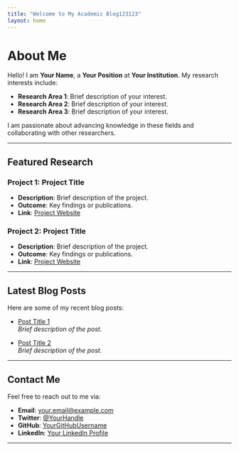 ```yaml
---
title: "Welcome to My Academic Blog123123"
layout: home
---
```


# About Me

Hello! I am **Your Name**, a **Your Position** at **Your Institution**. My research interests include:

- **Research Area 1**: Brief description of your interest.
- **Research Area 2**: Brief description of your interest.
- **Research Area 3**: Brief description of your interest.

I am passionate about advancing knowledge in these fields and collaborating with other researchers.

---

## Featured Research

### Project 1: Project Title
- **Description**: Brief description of the project.
- **Outcome**: Key findings or publications.
- **Link**: [Project Website](#)

### Project 2: Project Title
- **Description**: Brief description of the project.
- **Outcome**: Key findings or publications.
- **Link**: [Project Website](#)

---

## Latest Blog Posts

Here are some of my recent blog posts:

- [Post Title 1](#)  
  *Brief description of the post.*

- [Post Title 2](#)  
  *Brief description of the post.*

---

## Contact Me

Feel free to reach out to me via:

- **Email**: [your.email@example.com](mailto:your.email@example.com)
- **Twitter**: [@YourHandle](#)
- **GitHub**: [YourGitHubUsername](https://github.com/YourGitHubUsername)
- **LinkedIn**: [Your LinkedIn Profile](#)

---
